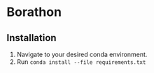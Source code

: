 # Borathon

## Installation

1. Navigate to your desired conda environment.
2. Run `conda install --file requirements.txt`
